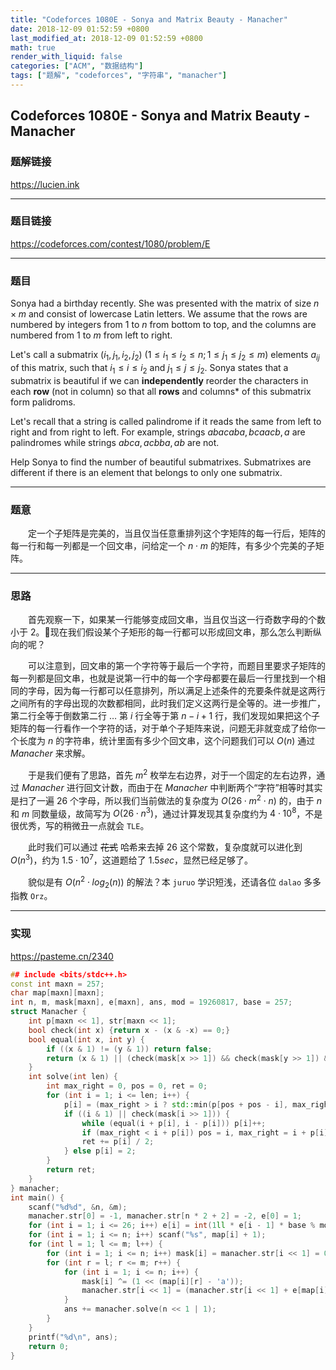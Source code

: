 ```yaml
---
title: "Codeforces 1080E - Sonya and Matrix Beauty - Manacher"
date: 2018-12-09 01:52:59 +0800
last_modified_at: 2018-12-09 01:52:59 +0800
math: true
render_with_liquid: false
categories: ["ACM", "数据结构"]
tags: ["题解", "codeforces", "字符串", "manacher"]
---
```


## Codeforces 1080E - Sonya and Matrix Beauty - Manacher

### 题解链接

https://lucien.ink

---
### 题目链接

https://codeforces.com/contest/1080/problem/E

---
### 题目

Sonya had a birthday recently. She was presented with the matrix of size $n\times m$ and consist of lowercase Latin letters. We assume that the rows are numbered by integers from $1$ to $n$ from bottom to top, and the columns are numbered from $1$ to $m$ from left to right. 

Let's call a submatrix $(i_1, j_1, i_2, j_2)$ $(1\leq i_1\leq i_2\leq n; 1\leq j_1\leq j_2\leq m)$ elements $a_{ij}$ of this matrix, such that $i_1\leq i\leq i_2$ and $j_1\leq j\leq j_2$. Sonya states that a submatrix is beautiful if we can **independently** reorder the characters in each **row** (not in column) so that all **rows** and columns* of this submatrix form palidroms. 

Let's recall that a string is called palindrome if it reads the same from left to right and from right to left. For example, strings $abacaba, bcaacb, a$ are palindromes while strings $abca, acbba, ab$ are not.

Help Sonya to find the number of beautiful submatrixes. Submatrixes are different if there is an element that belongs to only one submatrix.

---
### 题意

&emsp;&emsp;定一个子矩阵是完美的，当且仅当任意重排列这个字矩阵的每一行后，矩阵的每一行和每一列都是一个回文串，问给定一个 $n \cdot m$ 的矩阵，有多少个完美的子矩阵。

---
### 思路

&emsp;&emsp;首先观察一下，如果某一行能够变成回文串，当且仅当这一行奇数字母的个数小于 $2$。现在我们假设某个子矩形的每一行都可以形成回文串，那么怎么判断纵向的呢？

&emsp;&emsp;可以注意到，回文串的第一个字符等于最后一个字符，而题目里要求子矩阵的每一列都是回文串，也就是说第一行中的每一个字母都要在最后一行里找到一个相同的字母，因为每一行都可以任意排列，所以满足上述条件的充要条件就是这两行之间所有的字母出现的次数都相同，此时我们定义这两行是全等的。进一步推广，第二行全等于倒数第二行 $\dots$ 第 $i$ 行全等于第 $n - i + 1$ 行，我们发现如果把这个子矩阵的每一行看作一个字符的话，对于单个子矩阵来说，问题无非就变成了给你一个长度为 $n$ 的字符串，统计里面有多少个回文串，这个问题我们可以 $O(n)$ 通过 $Manacher$ 来求解。

&emsp;&emsp;于是我们便有了思路，首先 $m ^ 2$ 枚举左右边界，对于一个固定的左右边界，通过 $Manacher$ 进行回文计数，而由于在 $Manacher$ 中判断两个“字符”相等时其实是扫了一遍 $26$ 个字母，所以我们当前做法的复杂度为 $O(26 \cdot m ^ 2 \cdot n)$ 的，由于 $n$ 和 $m$ 同数量级，故简写为 $O(26 \cdot n ^ 3)$，通过计算发现其复杂度约为 $4 \cdot 10 ^ 8$，不是很优秀，写的稍微丑一点就会 `TLE`。

&emsp;&emsp;此时我们可以通过 ~~花式~~ 哈希来去掉 $26$ 这个常数，复杂度就可以进化到 $O(n ^ 3)$，约为 $1.5 \cdot 10 ^ 7$，这道题给了 $1.5sec$，显然已经足够了。

&emsp;&emsp;貌似是有 $O(n ^ 2 \cdot log_2(n))$ 的解法？本 `juruo` 学识短浅，还请各位 `dalao` 多多指教 `Orz`。

---
### 实现

https://pasteme.cn/2340

```cpp
## include <bits/stdc++.h>
const int maxn = 257;
char map[maxn][maxn];
int n, m, mask[maxn], e[maxn], ans, mod = 19260817, base = 257;
struct Manacher {
    int p[maxn << 1], str[maxn << 1];
    bool check(int x) {return x - (x & -x) == 0;}
    bool equal(int x, int y) {
        if ((x & 1) != (y & 1)) return false;
        return (x & 1) || (check(mask[x >> 1]) && check(mask[y >> 1]) && str[x] == str[y]);
    }
    int solve(int len) {
        int max_right = 0, pos = 0, ret = 0;
        for (int i = 1; i <= len; i++) {
            p[i] = (max_right > i ? std::min(p[pos + pos - i], max_right - i) : 1);
            if ((i & 1) || check(mask[i >> 1])) {
                while (equal(i + p[i], i - p[i])) p[i]++;
                if (max_right < i + p[i]) pos = i, max_right = i + p[i];
                ret += p[i] / 2;
            } else p[i] = 2;
        }
        return ret;
    }
} manacher;
int main() {
    scanf("%d%d", &n, &m);
    manacher.str[0] = -1, manacher.str[n * 2 + 2] = -2, e[0] = 1;
    for (int i = 1; i <= 26; i++) e[i] = int(1ll * e[i - 1] * base % mod);
    for (int i = 1; i <= n; i++) scanf("%s", map[i] + 1);
    for (int l = 1; l <= m; l++) {
        for (int i = 1; i <= n; i++) mask[i] = manacher.str[i << 1] = 0;
        for (int r = l; r <= m; r++) {
            for (int i = 1; i <= n; i++) {
                mask[i] ^= (1 << (map[i][r] - 'a'));
                manacher.str[i << 1] = (manacher.str[i << 1] + e[map[i][r] - 'a' + 1]) % mod;
            }
            ans += manacher.solve(n << 1 | 1);
        }
    }
    printf("%d\n", ans);
    return 0;
}
```